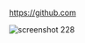 https://github.com

![screenshot 228](https://user-images.githubusercontent.com/42788421/52508136-228b2800-2bb9-11e9-8f5d-db7683eb24c9.png)

